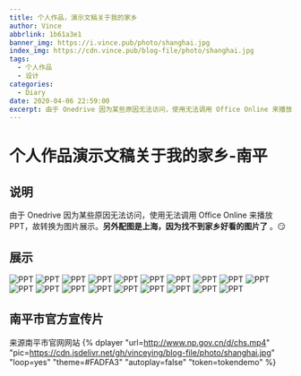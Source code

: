 ```yaml
---
title: 个人作品，演示文稿关于我的家乡
author: Vince
abbrlink: 1b61a3e1
banner_img: https://i.vince.pub/photo/shanghai.jpg
index_img: https://cdn.vince.pub/blog-file/photo/shanghai.jpg
tags: 
  - 个人作品
  - 设计
categories: 
  - Diary
date: 2020-04-06 22:59:00
excerpt: 由于 Onedrive 因为某些原因无法访问，使用无法调用 Office Online 来播放 PPT，故转换为图片展示
---
```


# 个人作品演示文稿关于我的家乡-南平
## 说明
由于 Onedrive 因为某些原因无法访问，使用无法调用 Office Online 来播放 PPT，故转换为图片展示。**另外配图是上海，因为找不到家乡好看的图片了** 。😏

## 展示
![PPT](https://cdn.vince.pub/blog-file/photo/1.jpg)
![PPT](https://cdn.vince.pub/blog-file/photo/2.jpg)
![PPT](https://cdn.vince.pub/blog-file/photo/3.jpg)
![PPT](https://cdn.vince.pub/blog-file/photo/4.jpg)
![PPT](https://cdn.vince.pub/blog-file/photo/5.jpg)
![PPT](https://cdn.vince.pub/blog-file/photo/6.jpg)
![PPT](https://cdn.vince.pub/blog-file/photo/7.jpg)
![PPT](https://cdn.vince.pub/blog-file/photo/8.jpg)
![PPT](https://cdn.vince.pub/blog-file/photo/9.jpg)
![PPT](https://cdn.vince.pub/blog-file/photo/10.jpg)
![PPT](https://cdn.vince.pub/blog-file/photo/11.jpg)
![PPT](https://cdn.vince.pub/blog-file/photo/12.jpg)
![PPT](https://cdn.vince.pub/blog-file/photo/13.jpg)
![PPT](https://cdn.vince.pub/blog-file/photo/14.jpg)
![PPT](https://cdn.vince.pub/blog-file/photo/15.jpg)
![PPT](https://cdn.vince.pub/blog-file/photo/16.jpg)
![PPT](https://cdn.vince.pub/blog-file/photo/17.jpg)
![PPT](https://cdn.vince.pub/blog-file/photo/18.jpg)
![PPT](https://cdn.vince.pub/blog-file/photo/19.jpg)

## 南平市官方宣传片
来源南平市官网网站
{% dplayer "url=http://www.np.gov.cn/d/chs.mp4" "pic=https://cdn.jsdelivr.net/gh/vinceying/blog-file/photo/shanghai.jpg" "loop=yes" "theme=#FADFA3" "autoplay=false" "token=tokendemo" %}
